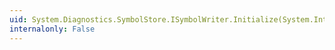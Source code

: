 ```yaml
---
uid: System.Diagnostics.SymbolStore.ISymbolWriter.Initialize(System.IntPtr,System.String,System.Boolean)
internalonly: False
---
```

